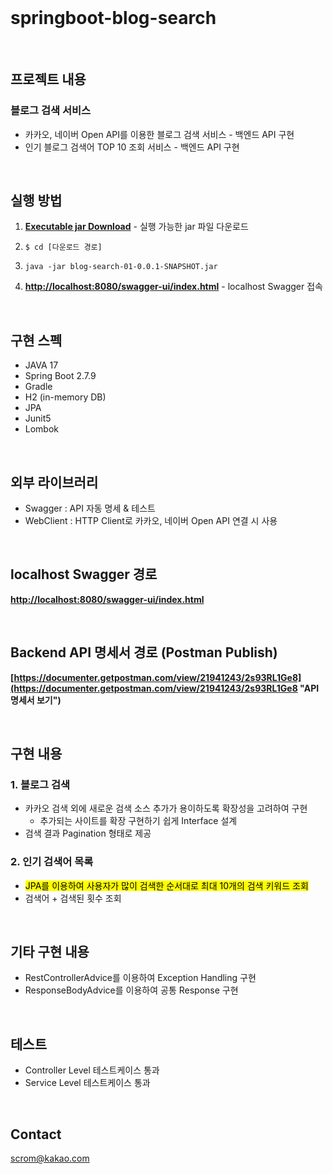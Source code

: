 <br/>

# springboot-blog-search

<br/>

## 프로젝트 내용

### 블로그 검색 서비스
- 카카오, 네이버 Open API를 이용한 블로그 검색 서비스 - 백엔드 API 구현
- 인기 블로그 검색어 TOP 10 조회 서비스 - 백엔드 API 구현

<br/>

## 실행 방법

1. __[Executable jar Download](https://github.com/creedboygit/springboot-blog-search/releases/download/v1.0/blog-search-0.0.1-SNAPSHOT.jar "jar 파일 다운로드")__ - 실행 가능한 jar 파일 다운로드

2. `$ cd [다운로드 경로]`

3. `java -jar blog-search-01-0.0.1-SNAPSHOT.jar`

4. __[http://localhost:8080/swagger-ui/index.html](http://localhost:8080/swagger-ui/index.html "localhost Swagger 경로")__ - localhost Swagger 접속

<br/>

## 구현 스펙

- JAVA 17
- Spring Boot 2.7.9
- Gradle
- H2 (in-memory DB)
- JPA
- Junit5
- Lombok

<br/>

## 외부 라이브러리

- Swagger : API 자동 명세 & 테스트
- WebClient : HTTP Client로 카카오, 네이버 Open API 연결 시 사용

<br/>

## localhost Swagger 경로

__[http://localhost:8080/swagger-ui/index.html](http://localhost:8080/swagger-ui/index.html "Swagger 경로")__

<br/>

## Backend API 명세서 경로 (Postman Publish)

__[https://documenter.getpostman.com/view/21941243/2s93RL1Ge8](https://documenter.getpostman.com/view/21941243/2s93RL1Ge8 "API 명세서 보기")__

<br/>

## 구현 내용

### 1. 블로그 검색

- 카카오 검색 외에 새로운 검색 소스 추가가 용이하도록 확장성을 고려하여 구현
    - 추가되는 사이트를 확장 구현하기 쉽게 Interface 설계
- 검색 결과 Pagination 형태로 제공

### 2. 인기 검색어 목록

- <mark>JPA를 이용하여 사용자가 많이 검색한 순서대로 최대 10개의 검색 키워드 조회</mark>
- 검색어 + 검색된 횟수 조회

<br/>

## 기타 구현 내용

- RestControllerAdvice를 이용하여 Exception Handling 구현
- ResponseBodyAdvice를 이용하여 공통 Response 구현

<br/>

## 테스트

- Controller Level 테스트케이스 통과
- Service Level 테스트케이스 통과

<br/>

## Contact

scrom@kakao.com